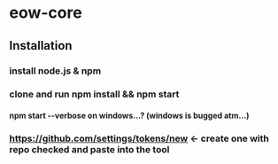 # eow-core

## Installation
### install node.js & npm
### clone and run npm install && npm start
#### npm start --verbose on windows…? (windows is bugged atm…)
### https://github.com/settings/tokens/new <- create one with repo checked and paste into the tool
